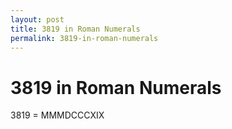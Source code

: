 ```yaml
---
layout: post
title: 3819 in Roman Numerals
permalink: 3819-in-roman-numerals
---
```


# 3819 in Roman Numerals

3819 = MMMDCCCXIX
